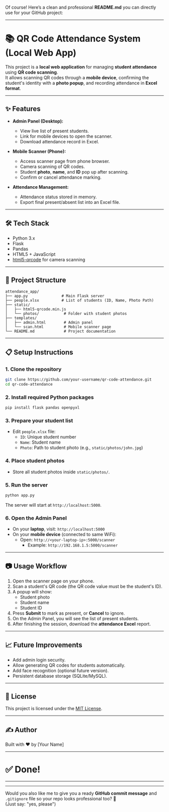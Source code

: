 Of course! Here’s a clean and professional **README.md** you can directly use for your GitHub project:

---

# 📚 QR Code Attendance System (Local Web App)

This project is a **local web application** for managing **student attendance** using **QR code scanning**.  
It allows scanning QR codes through a **mobile device**, confirming the student's identity with a **photo popup**, and recording attendance in **Excel format**.

---

## ✨ Features

- **Admin Panel (Desktop):**
  - View live list of present students.
  - Link for mobile devices to open the scanner.
  - Download attendance record in Excel.

- **Mobile Scanner (Phone):**
  - Access scanner page from phone browser.
  - Camera scanning of QR codes.
  - Student **photo**, **name**, and **ID** pop up after scanning.
  - Confirm or cancel attendance marking.

- **Attendance Management:**
  - Attendance status stored in memory.
  - Export final present/absent list into an Excel file.

---

## 🛠️ Tech Stack

- Python 3.x
- Flask
- Pandas
- HTML5 + JavaScript
- [html5-qrcode](https://github.com/mebjas/html5-qrcode) for camera scanning

---

## 📂 Project Structure

```
attendance_app/
├── app.py               # Main Flask server
├── people.xlsx          # List of students (ID, Name, Photo Path)
├── static/
│   ├── html5-qrcode.min.js
│   └── photos/           # Folder with student photos
├── templates/
│   ├── admin.html        # Admin panel
│   └── scan.html         # Mobile scanner page
└── README.md             # Project documentation
```

---

## 📋 Setup Instructions

### 1. Clone the repository
```bash
git clone https://github.com/your-username/qr-code-attendance.git
cd qr-code-attendance
```

### 2. Install required Python packages
```bash
pip install flask pandas openpyxl
```

### 3. Prepare your student list
- Edit `people.xlsx` file:
  - `ID`: Unique student number
  - `Name`: Student name
  - `Photo`: Path to student photo (e.g., `static/photos/john.jpg`)

### 4. Place student photos
- Store all student photos inside `static/photos/`.

### 5. Run the server
```bash
python app.py
```

The server will start at `http://localhost:5000`.

### 6. Open the Admin Panel
- On your **laptop**, visit: `http://localhost:5000`
- On your **mobile device** (connected to same WiFi):
  - Open: `http://<your-laptop-ip>:5000/scanner`
    - Example: `http://192.168.1.5:5000/scanner`

---

## 📷 Usage Workflow

1. Open the scanner page on your phone.
2. Scan a student's QR code (the QR code value must be the student's ID).
3. A popup will show:
   - Student photo
   - Student name
   - Student ID
4. Press **Submit** to mark as present, or **Cancel** to ignore.
5. On the Admin Panel, you will see the list of present students.
6. After finishing the session, download the **attendance Excel** report.

---

## 📈 Future Improvements

- Add admin login security.
- Allow generating QR codes for students automatically.
- Add face recognition (optional future version).
- Persistent database storage (SQLite/MySQL).

---

## 📜 License

This project is licensed under the [MIT License](LICENSE).

---

## ✍️ Author

Built with ❤️ by [Your Name]

---

# ✅ Done!

---

---
  
Would you also like me to give you a ready **GitHub commit message** and `.gitignore` file so your repo looks professional too? 🚀  
(Just say: "yes, please")
